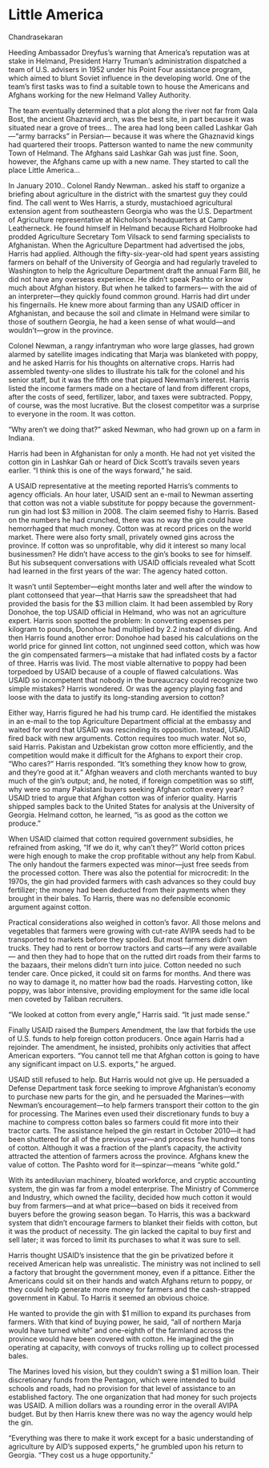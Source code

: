 # Little America

Chandrasekaran

Heeding Ambassador Dreyfus’s warning that America’s reputation was at
stake in Helmand, President Harry Truman’s administration dispatched a
team of U.S. advisers in 1952 under his Point Four assistance program,
which aimed to blunt Soviet influence in the developing world. One of
the team’s first tasks was to find a suitable town to house the
Americans and Afghans working for the new Helmand Valley Authority.

The team eventually determined that a plot along the river not far
from Qala Bost, the ancient Ghaznavid arch, was the best site, in part
because it was situated near a grove of trees... The area had long
been called Lashkar Gah—“army barracks” in Persian— because it was
where the Ghaznavid kings had quartered their troops.  Patterson
wanted to name the new community Town of Helmand. The Afghans said
Lashkar Gah was just fine.  Soon, however, the Afghans came up with a
new name. They started to call the place Little America...

In January 2010..  Colonel Randy Newman.. asked his staff to organize
a briefing about agriculture in the district with the smartest guy
they could find. The call went to Wes Harris, a sturdy, mustachioed
agricultural extension agent from southeastern Georgia who was the
U.S. Department of Agriculture representative at Nicholson’s
headquarters at Camp Leatherneck. He found himself in Helmand because
Richard Holbrooke had prodded Agriculture Secretary Tom Vilsack to
send farming specialists to Afghanistan. When the Agriculture
Department had advertised the jobs, Harris had applied. Although the
fifty-six-year-old had spent years assisting farmers on behalf of the
University of Georgia and had regularly traveled to Washington to help
the Agriculture Department draft the annual Farm Bill, he did not have
any overseas experience. He didn’t speak Pashto or know much about
Afghan history. But when he talked to farmers— with the aid of an
interpreter—they quickly found common ground. Harris had dirt under
his fingernails. He knew more about farming than any USAID officer in
Afghanistan, and because the soil and climate in Helmand were similar
to those of southern Georgia, he had a keen sense of what would—and
wouldn’t—grow in the province.

Colonel Newman, a rangy infantryman who wore large glasses, had grown
alarmed by satellite images indicating that Marja was blanketed with
poppy, and he asked Harris for his thoughts on alternative
crops. Harris had assembled twenty-one slides to illustrate his talk
for the colonel and his senior staff, but it was the fifth one that
piqued Newman’s interest. Harris listed the income farmers made on a
hectare of land from different crops, after the costs of seed,
fertilizer, labor, and taxes were subtracted. Poppy, of course, was
the most lucrative. But the closest competitor was a surprise to
everyone in the room. It was cotton.

“Why aren’t we doing that?” asked Newman, who had grown up on a farm
in Indiana.

Harris had been in Afghanistan for only a month. He had not yet
visited the cotton gin in Lashkar Gah or heard of Dick Scott’s
travails seven years earlier. “I think this is one of the ways
forward,” he said.

A USAID representative at the meeting reported Harris’s comments to
agency officials. An hour later, USAID sent an e-mail to Newman
asserting that cotton was not a viable substitute for poppy because
the government-run gin had lost $3 million in 2008. The claim seemed
fishy to Harris. Based on the numbers he had crunched, there was no
way the gin could have hemorrhaged that much money. Cotton was at
record prices on the world market. There were also forty small,
privately owned gins across the province. If cotton was so
unprofitable, why did it interest so many local businessmen? He didn’t
have access to the gin’s books to see for himself. But his subsequent
conversations with USAID officials revealed what Scott had learned in
the first years of the war: The agency hated cotton.

It wasn’t until September—eight months later and well after the window
to plant cottonseed that year—that Harris saw the spreadsheet that had
provided the basis for the $3 million claim. It had been assembled by
Rory Donohoe, the top USAID official in Helmand, who was not an
agriculture expert. Harris soon spotted the problem: In converting
expenses per kilogram to pounds, Donohoe had multiplied by 2.2 instead
of dividing. And then Harris found another error: Donohoe had based
his calculations on the world price for ginned lint cotton, not
unginned seed cotton, which was how the gin compensated farmers—a
mistake that had inflated costs by a factor of three.  Harris was
livid. The most viable alternative to poppy had been torpedoed by
USAID because of a couple of flawed calculations. Was USAID so
incompetent that nobody in the bureaucracy could recognize two simple
mistakes? Harris wondered. Or was the agency playing fast and loose
with the data to justify its long-standing aversion to cotton?

Either way, Harris figured he had his trump card. He identified the
mistakes in an e-mail to the top Agriculture Department official at
the embassy and waited for word that USAID was rescinding its
opposition.  Instead, USAID fired back with new arguments. Cotton
requires too much water. Not so, said Harris. Pakistan and Uzbekistan
grow cotton more efficiently, and the competition would make it
difficult for the Afghans to export their crop. “Who cares?” Harris
responded. “It’s something they know how to grow, and they’re good at
it.” Afghan weavers and cloth merchants wanted to buy much of the
gin’s output; and, he noted, if foreign competition was so stiff, why
were so many Pakistani buyers seeking Afghan cotton every year? USAID
tried to argue that Afghan cotton was of inferior quality. Harris
shipped samples back to the United States for analysis at the
University of Georgia. Helmand cotton, he learned, “is as good as the
cotton we produce.”

When USAID claimed that cotton required government subsidies, he
refrained from asking, “If we do it, why can’t they?” World cotton
prices were high enough to make the crop profitable without any help
from Kabul.  The only handout the farmers expected was minor—just free
seeds from the processed cotton. There was also the potential for
microcredit: In the 1970s, the gin had provided farmers with cash
advances so they could buy fertilizer; the money had been deducted
from their payments when they brought in their bales. To Harris, there
was no defensible economic argument against cotton.

Practical considerations also weighed in cotton’s favor. All those
melons and vegetables that farmers were growing with cut-rate AVIPA
seeds had to be transported to markets before they spoiled. But most
farmers didn’t own trucks. They had to rent or borrow tractors and
carts—if any were available— and then they had to hope that on the
rutted dirt roads from their farms to the bazaars, their melons didn’t
turn into juice. Cotton needed no such tender care. Once picked, it
could sit on farms for months. And there was no way to damage it, no
matter how bad the roads. Harvesting cotton, like poppy, was labor
intensive, providing employment for the same idle local men coveted by
Taliban recruiters.

“We looked at cotton from every angle,” Harris said. “It just made sense.”

Finally USAID raised the Bumpers Amendment, the law that forbids the
use of U.S. funds to help foreign cotton producers. Once again Harris
had a rejoinder. The amendment, he insisted, prohibits only activities
that affect American exporters. “You cannot tell me that Afghan cotton
is going to have any significant impact on U.S. exports,” he argued.

USAID still refused to help. But Harris would not give up. He
persuaded a Defense Department task force seeking to improve
Afghanistan’s economy to purchase new parts for the gin, and he
persuaded the Marines—with Newman’s encouragement—to help farmers
transport their cotton to the gin for processing. The Marines even
used their discretionary funds to buy a machine to compress cotton
bales so farmers could fit more into their tractor carts. The
assistance helped the gin restart in October 2010—it had been
shuttered for all of the previous year—and process five hundred tons
of cotton. Although it was a fraction of the plant’s capacity, the
activity attracted the attention of farmers across the
province. Afghans knew the value of cotton. The Pashto word for
it—spinzar—means “white gold.”

With its antediluvian machinery, bloated workforce, and cryptic
accounting system, the gin was far from a model enterprise. The
Ministry of Commerce and Industry, which owned the facility, decided
how much cotton it would buy from farmers—and at what price—based on
bids it received from buyers before the growing season began. To
Harris, this was a backward system that didn’t encourage farmers to
blanket their fields with cotton, but it was the product of
necessity. The gin lacked the capital to buy first and sell later; it
was forced to limit its purchases to what it was sure to sell.

Harris thought USAID’s insistence that the gin be privatized before it
received American help was unrealistic. The ministry was not inclined
to sell a factory that brought the government money, even if a
pittance. Either the Americans could sit on their hands and watch
Afghans return to poppy, or they could help generate more money for
farmers and the cash-strapped government in Kabul. To Harris it seemed
an obvious choice.

He wanted to provide the gin with $1 million to expand its purchases
from farmers. With that kind of buying power, he said, “all of
northern Marja would have turned white” and one-eighth of the farmland
across the province would have been covered with cotton. He imagined
the gin operating at capacity, with convoys of trucks rolling up to
collect processed bales.

The Marines loved his vision, but they couldn’t swing a $1 million
loan.  Their discretionary funds from the Pentagon, which were
intended to build schools and roads, had no provision for that level
of assistance to an established factory. The one organization that had
money for such projects was USAID. A million dollars was a rounding
error in the overall AVIPA budget. But by then Harris knew there was
no way the agency would help the gin.

“Everything was there to make it work except for a basic understanding
of agriculture by AID’s supposed experts,” he grumbled upon his return
to Georgia. “They cost us a huge opportunity.”
